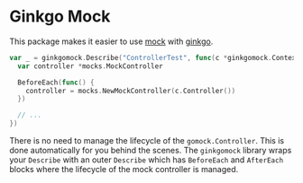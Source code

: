 # Ginkgo Mock

This package makes it easier to use [mock](https://github.com/golang/mock) with [ginkgo](https://github.com/onsi/ginkgo).

```go
var _ = ginkgomock.Describe("ControllerTest", func(c *ginkgomock.Context) { // note the context
  var controller *mocks.MockController

  BeforeEach(func() {
    controller = mocks.NewMockController(c.Controller())
  })

  // ...
})
```

There is no need to manage the lifecycle of the `gomock.Controller`. This is done automatically for you behind the scenes.
The `ginkgomock` library wraps your `Describe` with an outer `Describe` which has `BeforeEach` and `AfterEach` blocks
where the lifecycle of the mock controller is managed.

